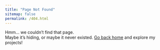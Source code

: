 ```yaml
---
title: "Page Not Found"
sitemap: false
permalink: /404.html
---
```

Hmm… we couldn’t find that page.  
Maybe it’s hiding, or maybe it never existed. [Go back home](https://mohamedkamil-hub.github.io/Portfolio/) and explore my projects!
